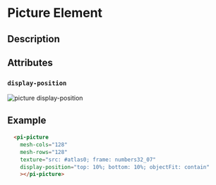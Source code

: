 # Picture Element

## Description

## Attributes

### `display-position`

<img src="https://raw.githubusercontent.com/spearwolf/blitpunk/master/doc/images/picture%20display-position.png" srcset="https://raw.githubusercontent.com/spearwolf/blitpunk/master/doc/images/picture%20display-position.png 1x,https://raw.githubusercontent.com/spearwolf/blitpunk/master/doc/images/picture%20display-position%402x.png 2x" alt="picture display-position" style="max-width:100%;">

## Example

```html
  <pi-picture
    mesh-cols="128"
    mesh-rows="128"
    texture="src: #atlas0; frame: numbers32_07"
    display-position="top: 10%; bottom: 10%; objectFit: contain"
    ></pi-picture>
```
